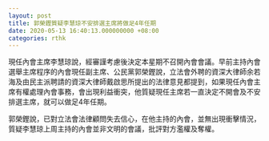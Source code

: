 ```yaml
---
layout: post
title: 郭榮鏗質疑李慧琼不安排選主席將做足4年任期
date: 2020-05-13 16:40:13.000000000 +08:00
categories: rthk
---
```


現任內會主席李慧琼說，經審謹考慮後決定本星期不召開內會會議。早前主持內會選舉主席程序的內會現任副主席、公民黨郭榮鏗說，立法會外聘的資深大律師余若海及由民主派聘請的資深大律師戴啟思所提出的法律意見都提到，如果現任內會主席有權處理內會事務，會出現利益衝突，他質疑現任主席若一直決定不開會及不安排選主席，就可以做足4年任期。

郭榮鏗說，已對立法會法律顧問失去信心，在他主持的內會，並無出現衝擊情況，質疑李慧琼上周主持的內會並非文明的會議，批評對方濫權及奪權。

